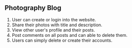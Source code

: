## Photography Blog

1. User can create or login into the website.
2. Share their photos with title and description.
3. View other user's profile and their posts.
4. Post comments on all posts and can able to delete them.
5. Users can simply delete or create their accounts.
